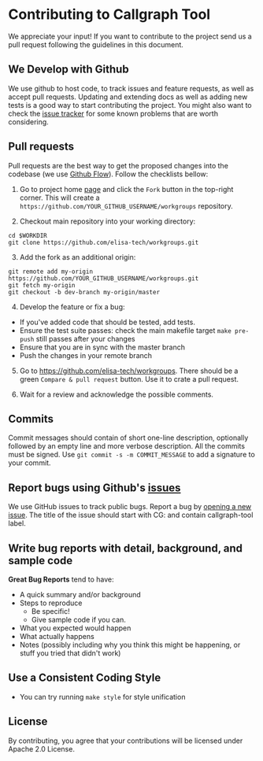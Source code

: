 <!--
SPDX-FileCopyrightText: 2020 Bayerische Motoren Werke Aktiengesellschaft (BMW AG)

SPDX-License-Identifier: Apache-2.0
-->

# Contributing to Callgraph Tool
We appreciate your input! If you want to contribute to the project send us a pull request following the guidelines in this document.

## We Develop with Github
We use github to host code, to track issues and feature requests, as well as accept pull requests. 
Updating and extending docs as well as adding new tests is a good way to start contributing the project.
You might also want to check the [issue tracker](https://github.com/elisa-tech/workgroups/labels/callgraph-tool) for some known problems that are worth considering. 

## Pull requests
Pull requests are the best way to get the proposed changes into the codebase (we use [Github Flow](https://guides.github.com/introduction/flow/index.html)). 
Follow the checklists bellow:

1. Go to project home [page](https://github.com/elisa-tech/workgroups) and click the `Fork` button in the top-right corner. This will create
a `https://github.com/YOUR_GITHUB_USERNAME/workgroups` repository.

2. Checkout main repository into your working directory: 

```
cd $WORKDIR
git clone https://github.com/elisa-tech/workgroups.git
```

3. Add the fork as an additional origin:

```
git remote add my-origin https://github.com/YOUR_GITHUB_USERNAME/workgroups.git
git fetch my-origin
git checkout -b dev-branch my-origin/master
```

4. Develop the feature or fix a bug:
* If you've added code that should be tested, add tests.
* Ensure the test suite passes: check the main makefile target `make pre-push` still passes after your changes
* Ensure that you are in sync with the master branch
* Push the changes in your remote branch

5. Go to https://github.com/elisa-tech/workgroups. There should be a green `Compare & pull request` button. Use it to crate a pull request.

6. Wait for a review and acknowledge the possible comments.

## Commits

Commit messages should contain of short one-line description, optionally followed by an empty line and more verbose description. All the commits must be
signed. Use `git commit -s -m COMMIT_MESSAGE` to add a signature to your commit.

## Report bugs using Github's [issues](https://github.com/elisa-tech/workgroups/issues)
We use GitHub issues to track public bugs. Report a bug by [opening a new issue](https://github.com/elisa-tech/workgroups/issues).
The title of the issue should start with CG: and contain callgraph-tool label.

## Write bug reports with detail, background, and sample code

**Great Bug Reports** tend to have:

- A quick summary and/or background
- Steps to reproduce
  - Be specific!
  - Give sample code if you can.
- What you expected would happen
- What actually happens
- Notes (possibly including why you think this might be happening, or stuff you tried that didn't work)

## Use a Consistent Coding Style
* You can try running `make style` for style unification

## License
By contributing, you agree that your contributions will be licensed under Apache 2.0 License.
